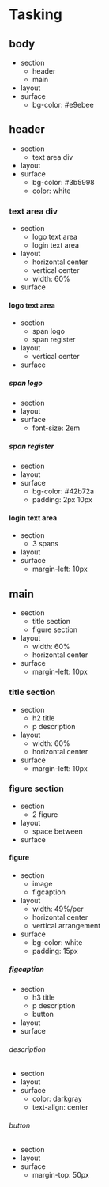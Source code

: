 # Tasking

## body

- section
    - header
    - main
- layout
- surface
    - bg-color: #e9ebee

## header

- section
    - text area div
- layout
- surface
    - bg-color: #3b5998
    - color: white
    
### text area div

- section
    - logo text area
    - login text area
- layout
    - horizontal center
    - vertical center
    - width: 60%
- surface

#### logo text area

- section
    - span logo
    - span register
- layout
    - vertical center
- surface

##### span logo
- section
- layout
- surface
    - font-size: 2em

##### span register
- section
- layout
- surface
    - bg-color: #42b72a
    - padding: 2px 10px
    
#### login text area
- section
    - 3 spans
- layout
- surface
    - margin-left: 10px

## main
- section
    - title section
    - figure section
- layout
    - width: 60%
    - horizontal center
- surface
    - margin-left: 10px

### title section
- section
    - h2 title
    - p description
- layout
    - width: 60%
    - horizontal center
- surface
    - margin-left: 10px   

### figure section
- section
    - 2 figure
- layout
    - space between
- surface

#### figure
- section
    - image
    - figcaption
- layout
    - width: 49%/per
    - horizontal center
    - vertical arrangement
- surface
    - bg-color: white
    - padding: 15px
    
##### figcaption
- section
    - h3 title
    - p description
    - button
- layout
- surface

###### description
- section
- layout
- surface
    - color: darkgray
    - text-align: center
    
###### button
- section
- layout
- surface
    - margin-top: 50px